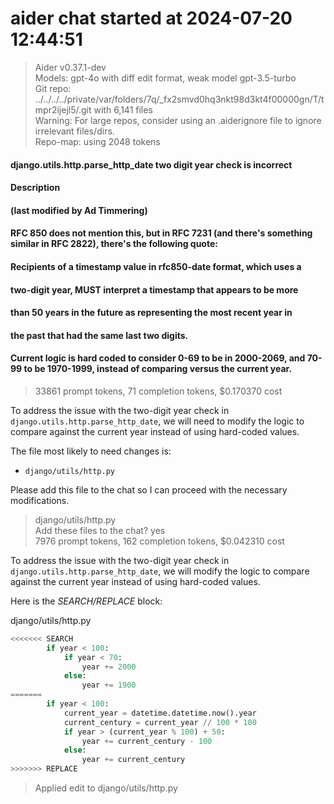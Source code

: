 
# aider chat started at 2024-07-20 12:44:51

> Aider v0.37.1-dev  
> Models: gpt-4o with diff edit format, weak model gpt-3.5-turbo  
> Git repo: ../../../../private/var/folders/7q/_fx2smvd0hq3nkt98d3kt4f00000gn/T/tmpr2ijejl5/.git with 6,141 files  
> Warning: For large repos, consider using an .aiderignore file to ignore irrelevant files/dirs.  
> Repo-map: using 2048 tokens  

#### django.utils.http.parse_http_date two digit year check is incorrect  
#### Description  
#### 	   
#### 		(last modified by Ad Timmering)  
#### 	   
#### RFC 850 does not mention this, but in RFC 7231 (and there's something similar in RFC 2822), there's the following quote:  
#### Recipients of a timestamp value in rfc850-date format, which uses a  
#### two-digit year, MUST interpret a timestamp that appears to be more  
#### than 50 years in the future as representing the most recent year in  
#### the past that had the same last two digits.  
#### Current logic is hard coded to consider 0-69 to be in 2000-2069, and 70-99 to be 1970-1999, instead of comparing versus the current year.  
> 33861 prompt tokens, 71 completion tokens, $0.170370 cost  

To address the issue with the two-digit year check in `django.utils.http.parse_http_date`, we will need to modify the logic to compare against the current year instead of using hard-coded values.

The file most likely to need changes is:
- `django/utils/http.py`

Please add this file to the chat so I can proceed with the necessary modifications.

> django/utils/http.py  
> Add these files to the chat? yes  
> 7976 prompt tokens, 162 completion tokens, $0.042310 cost  

To address the issue with the two-digit year check in `django.utils.http.parse_http_date`, we will modify the logic to compare against the current year instead of using hard-coded values.

Here is the *SEARCH/REPLACE* block:

django/utils/http.py
```python
<<<<<<< SEARCH
        if year < 100:
            if year < 70:
                year += 2000
            else:
                year += 1900
=======
        if year < 100:
            current_year = datetime.datetime.now().year
            current_century = current_year // 100 * 100
            if year > (current_year % 100) + 50:
                year += current_century - 100
            else:
                year += current_century
>>>>>>> REPLACE
```

> Applied edit to django/utils/http.py  
